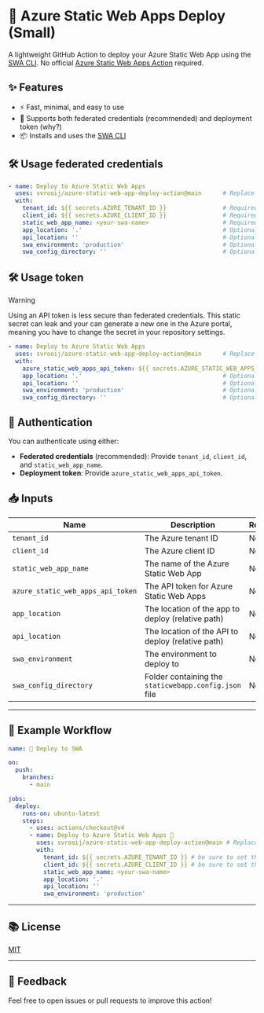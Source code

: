 # 🚀 Azure Static Web Apps Deploy (Small)

A lightweight GitHub Action to deploy your Azure Static Web App using the [SWA CLI](https://azure.github.io/static-web-apps-cli/docs/cli/swa-deploy).
No official [Azure Static Web Apps Action](https://github.com/marketplace/actions/azure-static-web-apps-deploy) required.



## ✨ Features

- ⚡ Fast, minimal, and easy to use
- 🔑 Supports both federated credentials (recommended) and deployment token (why?)
- 📦 Installs and uses the [SWA CLI](https://github.com/Azure/static-web-apps-cli)

## 🛠️ Usage federated credentials

```yaml
- name: Deploy to Azure Static Web Apps
  uses: svrooij/azure-static-web-app-deploy-action@main      # Replace 'main' with a specific tag for security reasons
  with:
    tenant_id: ${{ secrets.AZURE_TENANT_ID }}                # Required for federated credentials
    client_id: ${{ secrets.AZURE_CLIENT_ID }}                # Required for federated credentials
    static_web_app_name: <your-swa-name>                     # Required for federated credentials
    app_location: '.'                                        # Optional, default '.'
    api_location: ''                                         # Optional, default ''
    swa_environment: 'production'                            # Optional, default 'production'
    swa_config_directory: ''                                 # Optional, default ''
```

## 🛠️ Usage token

> [!WARNING]
> Using an API token is less secure than federated credentials. This static secret can leak and your can generate a new one in the Azure portal, meaning you have to change the secret in your repository settings.

```yaml
- name: Deploy to Azure Static Web Apps
  uses: svrooij/azure-static-web-app-deploy-action@main      # Replace 'main' with a specific tag for security reasons
  with:
    azure_static_web_apps_api_token: ${{ secrets.AZURE_STATIC_WEB_APPS_API_TOKEN }} # Required if not using federated credentials
    app_location: '.'                                        # Optional, default '.'
    api_location: ''                                         # Optional, default ''
    swa_environment: 'production'                            # Optional, default 'production'
    swa_config_directory: ''                                 # Optional, default ''
```

## 🔑 Authentication

You can authenticate using either:

- **Federated credentials** (recommended): Provide `tenant_id`, `client_id`, and `static_web_app_name`.
- **Deployment token**: Provide `azure_static_web_apps_api_token`.

## 📥 Inputs

| Name                           | Description                                                      | Required | Default      |
|--------------------------------|------------------------------------------------------------------|----------|--------------|
| `tenant_id`                    | The Azure tenant ID                                              | No       | `''`         |
| `client_id`                    | The Azure client ID                                              | No       | `''`         |
| `static_web_app_name`          | The name of the Azure Static Web App                             | No       | `''`         |
| `azure_static_web_apps_api_token` | The API token for Azure Static Web Apps                       | No       | `''`         |
| `app_location`                 | The location of the app to deploy (relative path)                | No       | `'.'`        |
| `api_location`                 | The location of the API to deploy (relative path)                | No       | `''`         |
| `swa_environment`              | The environment to deploy to                                     | No       | `'production'`|
| `swa_config_directory`         | Folder containing the `staticwebapp.config.json` file            | No       | `''`|

---

## 📝 Example Workflow

```yaml
name: 🚀 Deploy to SWA

on:
  push:
    branches:
      - main

jobs:
  deploy:
    runs-on: ubuntu-latest
    steps:
      - uses: actions/checkout@v4
      - name: Deploy to Azure Static Web Apps 🚀
        uses: svrooij/azure-static-web-app-deploy-action@main # Replace 'main' with a specific tag for security reasons
        with:
          tenant_id: ${{ secrets.AZURE_TENANT_ID }} # be sure to set this secret in your repository settings
          client_id: ${{ secrets.AZURE_CLIENT_ID }} # be sure to set this secret in your repository settings
          static_web_app_name: <your-swa-name>
          app_location: '.'
          api_location: ''
          swa_environment: 'production'
```

---

## 📚 License

[MIT](LICENSE)

---

## 💬 Feedback

Feel free to open issues or pull requests to improve this action!
